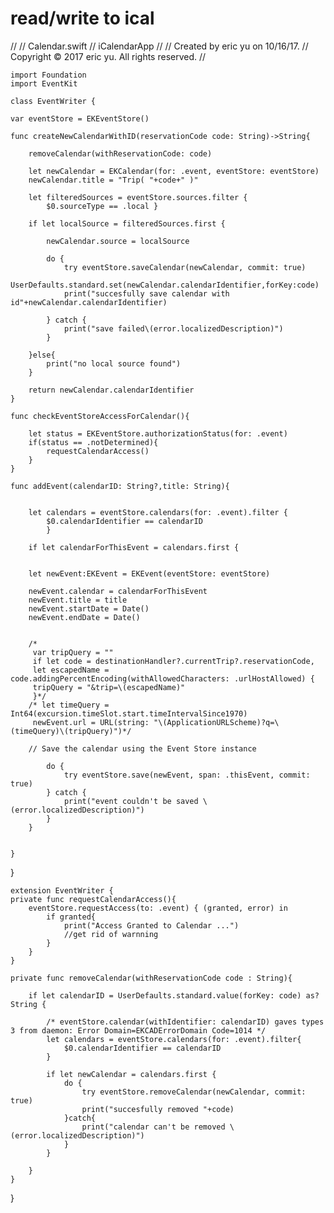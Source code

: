 # read/write to ical 
    
//
//  Calendar.swift
//  iCalendarApp
//
//  Created by eric yu on 10/16/17.
//  Copyright © 2017 eric yu. All rights reserved.
//

    import Foundation
    import EventKit

    class EventWriter {
    
    var eventStore = EKEventStore()

    func createNewCalendarWithID(reservationCode code: String)->String{
        
        removeCalendar(withReservationCode: code)
        
        let newCalendar = EKCalendar(for: .event, eventStore: eventStore)
        newCalendar.title = "Trip( "+code+" )"
        
        let filteredSources = eventStore.sources.filter {
            $0.sourceType == .local }
        
        if let localSource = filteredSources.first {
            
            newCalendar.source = localSource
            
            do {
                try eventStore.saveCalendar(newCalendar, commit: true)
                UserDefaults.standard.set(newCalendar.calendarIdentifier,forKey:code)
                print("succesfully save calendar with id"+newCalendar.calendarIdentifier)
                
            } catch {
                print("save failed\(error.localizedDescription)")
            }
            
        }else{
            print("no local source found")
        }
        
        return newCalendar.calendarIdentifier
    }
    
    func checkEventStoreAccessForCalendar(){
        
        let status = EKEventStore.authorizationStatus(for: .event)
        if(status == .notDetermined){
            requestCalendarAccess()
        }
    }
    
    func addEvent(calendarID: String?,title: String){
        

        let calendars = eventStore.calendars(for: .event).filter {
            $0.calendarIdentifier == calendarID
            }
        
        if let calendarForThisEvent = calendars.first {
        
        
        let newEvent:EKEvent = EKEvent(eventStore: eventStore)
        
        newEvent.calendar = calendarForThisEvent
        newEvent.title = title
        newEvent.startDate = Date()
        newEvent.endDate = Date()
            
        
        /*
         var tripQuery = ""
         if let code = destinationHandler?.currentTrip?.reservationCode,
         let escapedName = code.addingPercentEncoding(withAllowedCharacters: .urlHostAllowed) {
         tripQuery = "&trip=\(escapedName)"
         }*/
        /* let timeQuery = Int64(excursion.timeSlot.start.timeIntervalSince1970)
         newEvent.url = URL(string: "\(ApplicationURLScheme)?q=\(timeQuery)\(tripQuery)")*/
        
        // Save the calendar using the Event Store instance
        
            do {
                try eventStore.save(newEvent, span: .thisEvent, commit: true)
            } catch {
                print("event couldn't be saved \(error.localizedDescription)")
            }
        }
  
        
    }

}

    extension EventWriter {
    private func requestCalendarAccess(){
        eventStore.requestAccess(to: .event) { (granted, error) in
            if granted{
                print("Access Granted to Calendar ...")
                //get rid of warnning
            }
        }
    }
    
    private func removeCalendar(withReservationCode code : String){
        
        if let calendarID = UserDefaults.standard.value(forKey: code) as? String {
            
            /* eventStore.calendar(withIdentifier: calendarID) gaves types 3 from daemon: Error Domain=EKCADErrorDomain Code=1014 */
            let calendars = eventStore.calendars(for: .event).filter{
                $0.calendarIdentifier == calendarID
            }
            
            if let newCalendar = calendars.first {
                do {
                    try eventStore.removeCalendar(newCalendar, commit: true)
                    print("succesfully removed "+code)
                }catch{
                    print("calendar can't be removed \(error.localizedDescription)")
                }
            }
            
        }
    }
    
}
